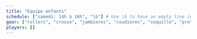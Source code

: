 ```yaml
---
title: "Equipe enfants"
schedule: ["samedi: 14h à 16h", "\b"] # Use \b to have an empty line in /team horaires display
gear: ["rollers", "crosse", "jambieres", "coudieres", "coquille", "protege-poitrine", "casque-enfant", "protege-cou" ,"gants"]
players: []
---
```


